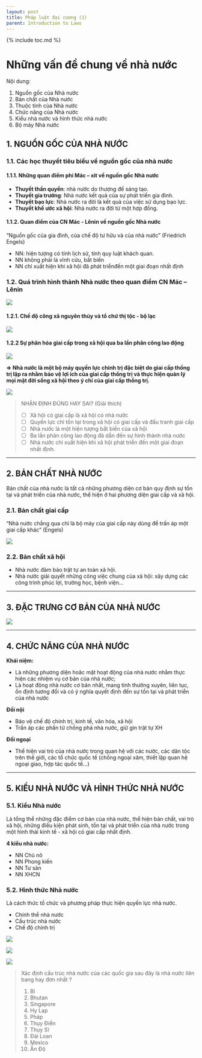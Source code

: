 ```yaml
---
layout: post
title: Pháp luật đại cương (1)
parent: Introduction to Laws
---
```


{% include toc.md %}

# Những vấn đề chung về nhà nước

Nội dung:
1. Nguồn gốc của Nhà nước
2. Bản chất của Nhà nước
3. Thuộc tính của Nhà nước
4. Chức năng của Nhà nước
5. Kiểu nhà nước và hình thức nhà nước
6. Bộ máy Nhà nước

## 1. NGUỒN GỐC CỦA NHÀ NƯỚC

### 1.1. Các học thuyết tiêu biểu về nguồn gốc của nhà nước
#### 1.1.1. Những quan điểm phi Mác – xit về nguồn gốc Nhà nước

- **Thuyết thần quyền**: nhà nước do thượng đế sáng tạo. 
- **Thuyết gia trưởng**: Nhà nước kết quả của sự phát triển gia đình.
- **Thuyết bạo lực**: Nhà nước ra đời là kết quả của việc sử dụng bạo lực.
- **Thuyết khế ước xã hội**: Nhà nước ra đời từ một hợp đồng.

#### 1.1.2. Quan điểm của CN Mác - Lênin về nguồn gốc Nhà nước
“Nguồn gốc của gia đình, của chế độ tư hữu và của nhà nước” (Friedrich Engels)

- NN: hiện tượng có tính lịch sử, tính quy luật khách quan.
- NN không phải là vĩnh cửu, bất biến
- NN chỉ xuất hiện khi xã hội đã phát triểnđến một giai đoạn nhất định

### 1.2. Quá trình hình thành Nhà nước theo quan điểm CN Mác – Lênin

![](https://i.imgur.com/9JjX1Ac.png)

#### 1.2.1. Chế độ công xã nguyên thủy và tổ chứ thị tộc - bộ lạc

![](https://i.imgur.com/xdoRTzP.png)

#### 1.2.2 Sự phân hóa giai cấp trong xã hội qua ba lần phân công lao động

![](https://i.imgur.com/mPLM3Jy.png)

**=> Nhà nước là một bộ máy quyền lực chính trị đặc biệt do giai cấp thống trị lập ra nhằm bảo vệ lợi ích của giai cấp thống trị và thực hiện quản lý mọi mặt đời sống xã hội theo ý chí của giai cấp thống trị.**

![](https://i.imgur.com/OIAav66.png)

> NHẬN ĐỊNH ĐÚNG HAY SAI? (Giải thích)
> - [ ] Xã hội có giai cấp là xã hội có nhà nước
> - [ ] Quyền lực chỉ tồn tại trong xã hội có giai cấp và đấu tranh giai cấp
> - [ ] Nhà nước là một hiện tượng bất biến của xã hội
> - [ ] Ba lần phân công lao động đã dẫn đến sự hình thành nhà nước
> - [ ] Nhà nước chỉ xuất hiện khi xã hội phát triển đến một giai đoạn nhất định.

---

## 2. BẢN CHẤT NHÀ NƯỚC
Bản chất của nhà nước là tất cả những phương diện cơ bản quy định sự tồn tại và phát triển của nhà nước, thể hiện ở hai phương diện giai cấp và xã hội.

### 2.1. Bản chất giai cấp
“Nhà nước chẳng qua chỉ là bộ máy của giai cấp này dùng để trấn áp một giai cấp khác” (Engels)

![](https://i.imgur.com/cGNfFgb.png)

### 2.2. Bản chất xã hội
- Nhà nước đảm bảo trật tự an toàn xã hội. 
- Nhà nước giải quyết những công việc chung của xã hội: xây dựng các công trình phúc lợi, trường học, bệnh viện…


---

## 3. ĐẶC TRƯNG CƠ BẢN CỦA NHÀ NƯỚC

![](https://i.imgur.com/Jt3c8d3.png)

---

## 4. CHỨC NĂNG CỦA NHÀ NƯỚC
**Khái niệm:**
- Là những phương diện hoăc mặt hoạt động của nhà nước nhằm thực hiện các nhiệm vụ cơ bản của nhà nước;
- Là hoạt động nhà nước cơ bản nhất, mang tính thường xuyên, liên tục, ổn định tương đối và có ý nghĩa quyết định đến sự tồn tại và phát triển của nhà nước

**Đối nội**
- Bảo vệ chế độ chính trị, kinh tế, văn hóa, xã hội
- Trấn áp các phần tử chống phá nhà nước, giữ gìn trật tự XH

**Đối ngoại**
- Thể hiện vai trò của nhà nước trong quan hệ với các nước, các dân tộc trên thế giới, các tổ chức quốc tế (chống ngoại xâm, thiết lập quan hệ ngoại giao, hợp tác quốc tế…)


---

## 5. KIỂU NHÀ NƯỚC VÀ HÌNH THỨC NHÀ NƯỚC
### 5.1. Kiểu Nhà nước
Là tổng thể những đặc điểm cơ bản của nhà nước, thể hiện bản chất, vai trò xã hội, những điều kiện phát sinh, tồn tại và phát triển của nhà nước trong một hình thái kinh tế - xã hội có giai cấp nhất định.

**4 kiểu nhà nước:**
* NN Chủ nô
* NN Phong kiến
* NN Tư sản
* NN XHCN

### 5.2. Hình thức Nhà nước
Là cách thức tổ chức và phương pháp thực hiện quyền lực nhà nước.
- Chính thể nhà nước
- Cấu trúc nhà nước
- Chế độ chính trị

![](https://i.imgur.com/82p1LAK.png)

![](https://i.imgur.com/5BCe9WO.png)

![](https://i.imgur.com/Pblpe8n.png)

> Xác định cấu trúc nhà nước của các quốc gia sau đây là nhà nước liên bang hay đơn nhất ?
> 1. Bỉ
> 2. Bhutan
> 3. Singapore
> 4. Hy Lạp
> 5. Pháp
> 6. Thụy Điển
> 7. Thụy Sĩ
> 8. Đài Loan
> 9. Mexico
> 10. Ấn Độ